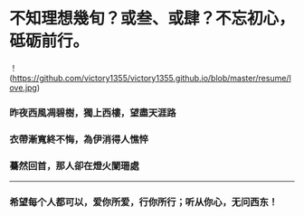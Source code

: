 # 不知理想幾旬？或叁、或肆？不忘初心，砥砺前行。

！(https://github.com/victory1355/victory1355.github.io/blob/master/resume/love.jpg)


### 昨夜西風凋碧樹，獨上西樓，望盡天涯路

### 衣帶漸寬終不悔，為伊消得人憔悴   

###  驀然回首，那人卻在燈火闌珊處

------------------------------
### 希望每个人都可以，爱你所爱，行你所行；听从你心，无问西东！

